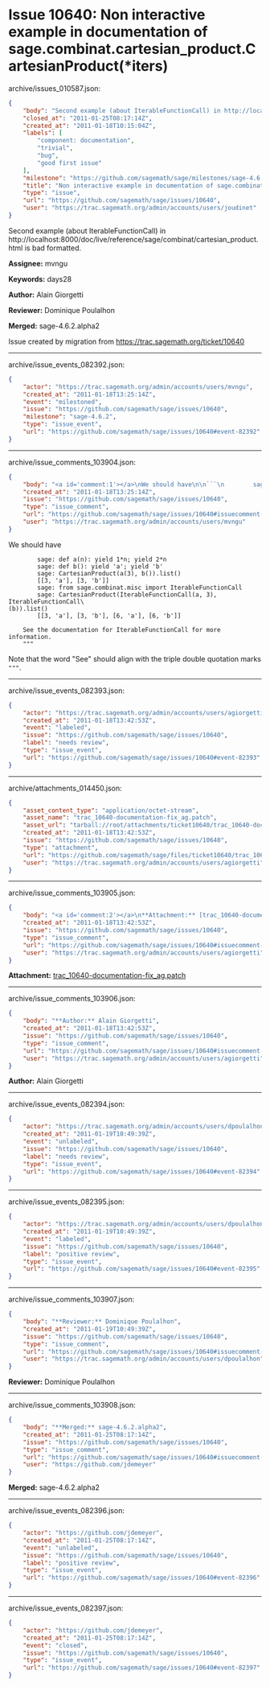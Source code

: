 # Issue 10640: Non interactive example in documentation of sage.combinat.cartesian_product.CartesianProduct(*iters)

archive/issues_010587.json:
```json
{
    "body": "Second example (about IterableFunctionCall) in http://localhost:8000/doc/live/reference/sage/combinat/cartesian_product.html is bad formatted.\n\n**Assignee:** mvngu\n\n**Keywords:** days28\n\n**Author:** Alain Giorgetti\n\n**Reviewer:** Dominique Poulalhon\n\n**Merged:** sage-4.6.2.alpha2\n\nIssue created by migration from https://trac.sagemath.org/ticket/10640\n\n",
    "closed_at": "2011-01-25T08:17:14Z",
    "created_at": "2011-01-18T10:15:04Z",
    "labels": [
        "component: documentation",
        "trivial",
        "bug",
        "good first issue"
    ],
    "milestone": "https://github.com/sagemath/sage/milestones/sage-4.6.2",
    "title": "Non interactive example in documentation of sage.combinat.cartesian_product.CartesianProduct(*iters)",
    "type": "issue",
    "url": "https://github.com/sagemath/sage/issues/10640",
    "user": "https://trac.sagemath.org/admin/accounts/users/joudinet"
}
```
Second example (about IterableFunctionCall) in http://localhost:8000/doc/live/reference/sage/combinat/cartesian_product.html is bad formatted.

**Assignee:** mvngu

**Keywords:** days28

**Author:** Alain Giorgetti

**Reviewer:** Dominique Poulalhon

**Merged:** sage-4.6.2.alpha2

Issue created by migration from https://trac.sagemath.org/ticket/10640





---

archive/issue_events_082392.json:
```json
{
    "actor": "https://trac.sagemath.org/admin/accounts/users/mvngu",
    "created_at": "2011-01-18T13:25:14Z",
    "event": "milestoned",
    "issue": "https://github.com/sagemath/sage/issues/10640",
    "milestone": "sage-4.6.2",
    "type": "issue_event",
    "url": "https://github.com/sagemath/sage/issues/10640#event-82392"
}
```



---

archive/issue_comments_103904.json:
```json
{
    "body": "<a id='comment:1'></a>\nWe should have\n\n```\n        sage: def a(n): yield 1*n; yield 2*n                                    \n        sage: def b(): yield 'a'; yield 'b'                                     \n        sage: CartesianProduct(a(3), b()).list()                                \n        [[3, 'a'], [3, 'b']]                                                    \n        sage: from sage.combinat.misc import IterableFunctionCall               \n        sage: CartesianProduct(IterableFunctionCall(a, 3), IterableFunctionCall\\\n(b)).list()                                                                     \n        [[3, 'a'], [3, 'b'], [6, 'a'], [6, 'b']]                                \n                                                                                \n    See the documentation for IterableFunctionCall for more information.      \n    \"\"\"\n```\n\nNote that the word \"See\" should align with the triple double quotation marks `\"\"\"`.",
    "created_at": "2011-01-18T13:25:14Z",
    "issue": "https://github.com/sagemath/sage/issues/10640",
    "type": "issue_comment",
    "url": "https://github.com/sagemath/sage/issues/10640#issuecomment-103904",
    "user": "https://trac.sagemath.org/admin/accounts/users/mvngu"
}
```

<a id='comment:1'></a>
We should have

```
        sage: def a(n): yield 1*n; yield 2*n                                    
        sage: def b(): yield 'a'; yield 'b'                                     
        sage: CartesianProduct(a(3), b()).list()                                
        [[3, 'a'], [3, 'b']]                                                    
        sage: from sage.combinat.misc import IterableFunctionCall               
        sage: CartesianProduct(IterableFunctionCall(a, 3), IterableFunctionCall\
(b)).list()                                                                     
        [[3, 'a'], [3, 'b'], [6, 'a'], [6, 'b']]                                
                                                                                
    See the documentation for IterableFunctionCall for more information.      
    """
```

Note that the word "See" should align with the triple double quotation marks `"""`.



---

archive/issue_events_082393.json:
```json
{
    "actor": "https://trac.sagemath.org/admin/accounts/users/agiorgetti",
    "created_at": "2011-01-18T13:42:53Z",
    "event": "labeled",
    "issue": "https://github.com/sagemath/sage/issues/10640",
    "label": "needs review",
    "type": "issue_event",
    "url": "https://github.com/sagemath/sage/issues/10640#event-82393"
}
```



---

archive/attachments_014450.json:
```json
{
    "asset_content_type": "application/octet-stream",
    "asset_name": "trac_10640-documentation-fix_ag.patch",
    "asset_url": "tarball://root/attachments/ticket10640/trac_10640-documentation-fix_ag.patch",
    "created_at": "2011-01-18T13:42:53Z",
    "issue": "https://github.com/sagemath/sage/issues/10640",
    "type": "attachment",
    "url": "https://github.com/sagemath/sage/files/ticket10640/trac_10640-documentation-fix_ag.patch",
    "user": "https://trac.sagemath.org/admin/accounts/users/agiorgetti"
}
```



---

archive/issue_comments_103905.json:
```json
{
    "body": "<a id='comment:2'></a>\n**Attachment:** [trac_10640-documentation-fix_ag.patch](https://github.com/sagemath/sage/files/ticket10640/trac_10640-documentation-fix_ag.patch)",
    "created_at": "2011-01-18T13:42:53Z",
    "issue": "https://github.com/sagemath/sage/issues/10640",
    "type": "issue_comment",
    "url": "https://github.com/sagemath/sage/issues/10640#issuecomment-103905",
    "user": "https://trac.sagemath.org/admin/accounts/users/agiorgetti"
}
```

<a id='comment:2'></a>
**Attachment:** [trac_10640-documentation-fix_ag.patch](https://github.com/sagemath/sage/files/ticket10640/trac_10640-documentation-fix_ag.patch)



---

archive/issue_comments_103906.json:
```json
{
    "body": "**Author:** Alain Giorgetti",
    "created_at": "2011-01-18T13:42:53Z",
    "issue": "https://github.com/sagemath/sage/issues/10640",
    "type": "issue_comment",
    "url": "https://github.com/sagemath/sage/issues/10640#issuecomment-103906",
    "user": "https://trac.sagemath.org/admin/accounts/users/agiorgetti"
}
```

**Author:** Alain Giorgetti



---

archive/issue_events_082394.json:
```json
{
    "actor": "https://trac.sagemath.org/admin/accounts/users/dpoulalhon",
    "created_at": "2011-01-19T10:49:39Z",
    "event": "unlabeled",
    "issue": "https://github.com/sagemath/sage/issues/10640",
    "label": "needs review",
    "type": "issue_event",
    "url": "https://github.com/sagemath/sage/issues/10640#event-82394"
}
```



---

archive/issue_events_082395.json:
```json
{
    "actor": "https://trac.sagemath.org/admin/accounts/users/dpoulalhon",
    "created_at": "2011-01-19T10:49:39Z",
    "event": "labeled",
    "issue": "https://github.com/sagemath/sage/issues/10640",
    "label": "positive review",
    "type": "issue_event",
    "url": "https://github.com/sagemath/sage/issues/10640#event-82395"
}
```



---

archive/issue_comments_103907.json:
```json
{
    "body": "**Reviewer:** Dominique Poulalhon",
    "created_at": "2011-01-19T10:49:39Z",
    "issue": "https://github.com/sagemath/sage/issues/10640",
    "type": "issue_comment",
    "url": "https://github.com/sagemath/sage/issues/10640#issuecomment-103907",
    "user": "https://trac.sagemath.org/admin/accounts/users/dpoulalhon"
}
```

**Reviewer:** Dominique Poulalhon



---

archive/issue_comments_103908.json:
```json
{
    "body": "**Merged:** sage-4.6.2.alpha2",
    "created_at": "2011-01-25T08:17:14Z",
    "issue": "https://github.com/sagemath/sage/issues/10640",
    "type": "issue_comment",
    "url": "https://github.com/sagemath/sage/issues/10640#issuecomment-103908",
    "user": "https://github.com/jdemeyer"
}
```

**Merged:** sage-4.6.2.alpha2



---

archive/issue_events_082396.json:
```json
{
    "actor": "https://github.com/jdemeyer",
    "created_at": "2011-01-25T08:17:14Z",
    "event": "unlabeled",
    "issue": "https://github.com/sagemath/sage/issues/10640",
    "label": "positive review",
    "type": "issue_event",
    "url": "https://github.com/sagemath/sage/issues/10640#event-82396"
}
```



---

archive/issue_events_082397.json:
```json
{
    "actor": "https://github.com/jdemeyer",
    "created_at": "2011-01-25T08:17:14Z",
    "event": "closed",
    "issue": "https://github.com/sagemath/sage/issues/10640",
    "type": "issue_event",
    "url": "https://github.com/sagemath/sage/issues/10640#event-82397"
}
```
